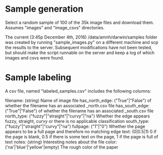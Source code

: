 Sample generation
=================
Select a random sample of 100 of the 35k image files and download them. Assumes "images" and "image_csvs" directories.

The current (3:45p December 4th, 2016) /data/amnh/darwin/samples folder was created by running "sample_images.py" on a different machine and scp the results to the server. Subsequent modifications have not been tested, but should make the script runnable on the server and keep a log of which images and csvs were found.

Sample labeling
===============
A csv file, named "labeled_samples.csv" includes the following columns:

filename: (string) Name of image file
has_north_edge: ("True"|"False") of whether the filename has an associated _north.csv file
has_south_edge: ("True"|"False") of whether the filename has an associated _south.csv file
north_type: ("fuzzy"|"straight"|"curvy"|"na") Whether the edge appears fuzzy, straight, curvy or there is no applicable classification
south_type: ("fuzzy"|"straight"|"curvy"|"na")
fullpage: ("1"|"0") Whether the page appears to be a full page and therefore no matching edge
text: (0|0.5|1) 0 if the page is blank, 0.5 if there is some text on the page, 1 if the page is full of text
notes: (string) Interesting notes about the file
color: ('na'|'blue'|'yellow'|empty) The rough color of the paper
